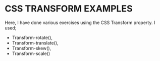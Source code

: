 # CSS TRANSFORM EXAMPLES

Here, I have done various exercises using the CSS Transform property. I used;

* Transform-rotate(),
* Transform-translate(),
* Transform-skew(),
* Transform-scale()